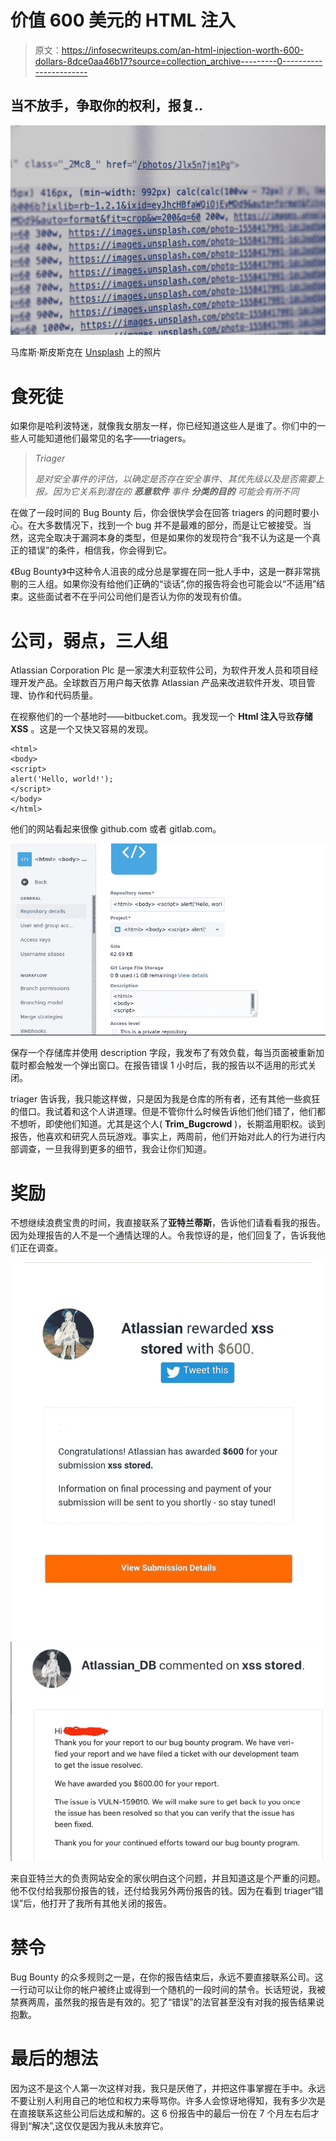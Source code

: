 # 价值 600 美元的 HTML 注入

> 原文：<https://infosecwriteups.com/an-html-injection-worth-600-dollars-8dce0aa46b17?source=collection_archive---------0----------------------->

## 当不放手，争取你的权利，报复..

![](img/3670e17bd260792f2fb85872154190a9.png)

马库斯·斯皮斯克在 [Unsplash](https://unsplash.com?utm_source=medium&utm_medium=referral) 上的照片

# 食死徒

如果你是哈利波特迷，就像我女朋友一样，你已经知道这些人是谁了。你们中的一些人可能知道他们最常见的名字——triagers。

> *Triager*
> 
> *是对安全事件的评估，以确定是否存在安全事件、其优先级以及是否需要上报。因为它关系到潜在的* ***恶意软件*** *事件* ***分类的目的*** *可能会有所不同*

在做了一段时间的 Bug Bounty 后，你会很快学会在回答 triagers 的问题时要小心。在大多数情况下，找到一个 bug 并不是最难的部分，而是让它被接受。当然，这完全取决于漏洞本身的类型，但是如果你的发现符合“我不认为这是一个真正的错误”的条件，相信我，你会得到它。

《Bug Bounty》中这种令人沮丧的成分总是掌握在同一批人手中，这是一群非常挑剔的三人组。如果你没有给他们正确的“谈话”,你的报告将会也可能会以“不适用”结束。这些面试者不在乎问公司他们是否认为你的发现有价值。

# 公司，弱点，三人组

Atlassian Corporation Plc 是一家澳大利亚软件公司，为软件开发人员和项目经理开发产品。全球数百万用户每天依靠 Atlassian 产品来改进软件开发、项目管理、协作和代码质量。

在视察他们的一个基地时——bitbucket.com。我发现一个 **Html 注入**导致**存储** **XSS** 。这是一个又快又容易的发现。

```
<html>
<body>
<script>
alert('Hello, world!');
</script>
</body>
</html>
```

他们的网站看起来很像 github.com 或者 gitlab.com。

![](img/44f30b895ac125a31dd77ace19c72f71.png)

保存一个存储库并使用 description 字段，我发布了有效负载，每当页面被重新加载时都会触发一个弹出窗口。在报告错误 1 小时后，我的报告以不适用的形式关闭。

triager 告诉我，我只能这样做，只是因为我是仓库的所有者，还有其他一些疯狂的借口。我试着和这个人讲道理。但是不管你什么时候告诉他们他们错了，他们都不想听，即使他们知道。尤其是这个人( **Trim_Bugcrowd** )，长期滥用职权。谈到报告，他喜欢和研究人员玩游戏。事实上，两周前，他们开始对此人的行为进行内部调查，一旦我得到更多的细节，我会让你们知道。

# 奖励

不想继续浪费宝贵的时间，我直接联系了**亚特兰蒂斯**，告诉他们请看看我的报告。因为处理报告的人不是一个通情达理的人。令我惊讶的是，他们回复了，告诉我他们正在调查。

![](img/cc864f14577249f78fa98bb84db6f472.png)![](img/11b1bcef70612a59c25058dd9f388e6b.png)

来自亚特兰大的负责网站安全的家伙明白这个问题，并且知道这是个严重的问题。他不仅付给我那份报告的钱，还付给我另外两份报告的钱。因为在看到 triager“错误”后，他打开了我所有其他关闭的报告。

# 禁令

Bug Bounty 的众多规则之一是，在你的报告结束后，永远不要直接联系公司。这一行动可以让你的帐户被终止或得到一个随机的一段时间的禁令。长话短说，我被禁赛两周，虽然我的报告是有效的。犯了“错误”的法官甚至没有对我的报告结果说抱歉。

# 最后的想法

因为这不是这个人第一次这样对我，我只是厌倦了，并把这件事掌握在手中。永远不要让别人利用自己的地位和权力来辱骂你。许多人会惊讶地得知，我有多少次是在直接联系这些公司后达成和解的。这 6 份报告中的最后一份在 7 个月左右后才得到“解决”,这仅仅是因为我从未放弃它。